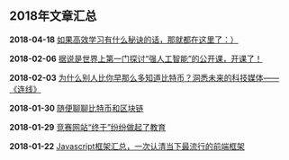 ## 2018年文章汇总

**2018-04-18** [如果高效学习有什么秘诀的话，那就都在这里了：）](2018-04-18/)


**2018-02-06** [据说是世界上第一门探讨“强人工智能”的公开课，开课了！](2018-02-06/)

**2018-02-03** [为什么别人比你早那么多知道比特币？洞悉未来的科技媒体——《连线》](2018-02-03/)

**2018-01-30** [随便聊聊比特币和区块链](2018-01-30/)

**2018-01-29** [竞赛网站“终于”纷纷做起了教育](2018-01-29/)

**2018-01-22** [Javascript框架汇总，一次认清当下最流行的前端框架](2018-01-22/)
